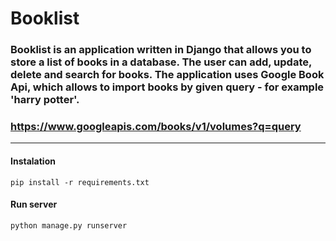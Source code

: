 # Booklist

### Booklist is an application written in Django that allows you to store a list of books in a database. The user can add, update, delete and search for books. The application uses Google Book Api, which allows to import books by given query - for example 'harry potter'.

### https://www.googleapis.com/books/v1/volumes?q=query
---
#### Instalation

`pip install -r requirements.txt`

#### Run server

`python manage.py runserver`
